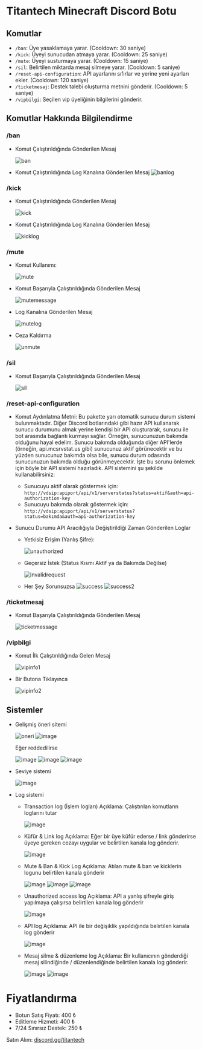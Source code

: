 # Titantech Minecraft Discord Botu

## Komutlar
- `/ban`: Üye yasaklamaya yarar. (Cooldown: 30 saniye)
- `/kick`: Üyeyi sunucudan atmaya yarar. (Cooldown: 25 saniye)
- `/mute`: Üyeyi susturmaya yarar. (Cooldown: 15 saniye)
- `/sil`: Belirtilen miktarda mesaj silmeye yarar. (Cooldown: 5 saniye)
- `/reset-api-configuration`: API ayarlarını sıfırlar ve yerine yeni ayarları ekler. (Cooldown: 120 saniye)
- `/ticketmesaj`: Destek talebi oluşturma metnini gönderir. (Cooldown: 5 saniye)
- `/vipbilgi`: Seçilen vip üyeliğinin bilgilerini gönderir.

## Komutlar Hakkında Bilgilendirme
### /ban 
- Komut Çalıştırıldığında Gönderilen Mesaj
  
  ![ban](https://cdn.discordapp.com/attachments/1131692946916392962/1236060057377046588/ban.png?ex=6636a222&is=663550a2&hm=c35d9c52930e8a8b4a91e18899344a9101fcf54b77a71c28b7ca83060a6f6e35&)
- Komut Çalıştırıldığında Log Kanalına Gönderilen Mesaj
  ![banlog](https://cdn.discordapp.com/attachments/1131692946916392962/1236060057150427237/banlog.png?ex=6636a222&is=663550a2&hm=27eba017d50484262a084e8fd219c86abd946a478f4a4838da440cd614423d3d&)

### /kick
- Komut Çalıştırıldığında Gönderilen Mesaj
 
  ![kick](https://cdn.discordapp.com/attachments/1131692946916392962/1236061491392811048/image.png?ex=6636a378&is=663551f8&hm=87d44e272fcca30b2ccf79c7b6915ae065a3e99bd15c130d8c9dc1ae9981c984&)
- Komut Çalıştırıldığında Log Kanalına Gönderilen Mesaj
  
  ![kicklog](https://cdn.discordapp.com/attachments/1131692946916392962/1236061522057367633/image.png?ex=6636a37f&is=663551ff&hm=1c567168f5036a8da355d37f0dc1c18c3960e4a04584f804d153e2b5a3b6304d&)

### /mute 
- Komut Kullanımı:

  ![mute](https://cdn.discordapp.com/attachments/1131692946916392962/1236061941185908746/image.png?ex=6636a3e3&is=66355263&hm=ba99fc585eb2890469c7eba1d9aa9e5329eb356daa2a93ab55b27bc277f2e546&)
- Komut Başarıyla Çalıştırıldığında Gönderilen Mesaj
  
  ![mutemessage](https://media.discordapp.net/attachments/1131692946916392962/1236062304219697303/image.png?ex=6636a43a&is=663552ba&hm=7664d8c63a0cbdbcc7d233b52272b4bba272a1213ff8267f22adc5a45e6e0b0a&=&format=webp&quality=lossless)
- Log Kanalına Gönderilen Mesaj
  
  ![mutelog](https://cdn.discordapp.com/attachments/1131692946916392962/1236062304609505481/image.png?ex=6636a43a&is=663552ba&hm=34eb4bc38c6147075d12e95a16a44a11ef33c6585fec8e35d22589819a7ba22a&)
- Ceza Kaldırma
  
  ![unmute](https://cdn.discordapp.com/attachments/1131692946916392962/1236062627441021048/image.png?ex=6636a487&is=66355307&hm=0a84ec2389add97f08123e078d9d29e925e3d8cf7c502b264e44be3207399b78&)

### /sil
- Komut Başarıyla Çalıştırıldığında Gönderilen Mesaj
  
  ![sil](https://cdn.discordapp.com/attachments/1131692946916392962/1236062902268723261/image.png?ex=6636a4c8&is=66355348&hm=4f59d0dae0443b36e50acf8a4431637a37a2f0fc165a51e430285992d9b2f313&)
### /reset-api-configuration
- Komut Aydınlatma Metni:
  Bu pakette yarı otomatik sunucu durum sistemi bulunmaktadır. Diğer Discord botlarındaki gibi hazır API kullanarak sunucu durumunu almak yerine kendisi bir API oluşturarak, sunucu ile bot arasında bağlantı kurmayı sağlar. Örneğin, sunucunuzun bakımda olduğunu hayal edelim. Sunucu bakımda olduğunda diğer API'lerde (örneğin, api.mcsrvstat.us gibi) sunucunuz aktif görünecektir ve bu yüzden sunucunuz bakımda olsa bile, sunucu durum odasında sunucunuzun bakımda olduğu görünmeyecektir. İşte bu sorunu önlemek için böyle bir API sistemi hazırladık. API sistemini şu şekilde kullanabilirsiniz:
  - Sunucuyu aktif olarak göstermek için: `http://vdsip:apiport/api/v1/serverstatus?status=aktif&auth=api-authorization-key` 
  - Sunucuyu bakımda olarak göstermek için: `http://vdsip:apiport/api/v1/serverstatus?status=bakımda&auth=api-authorization-key`

- Sunucu Durumu API Aracılığıyla Değiştirildiği Zaman Gönderilen Loglar
  - Yetkisiz Erişim (Yanlış Şifre):

    ![unauthorized](https://cdn.discordapp.com/attachments/1131692946916392962/1236065811165216858/image.png?ex=6636a77e&is=663555fe&hm=d6fd3472adcffcb0d220d13d52dd35b397ff72d1b7161a35acfba2268cc31927&)
  - Geçersiz İstek (Status Kısmı Aktif ya da Bakımda Değilse)

    ![invalidrequest](https://cdn.discordapp.com/attachments/1131692946916392962/1236067649574928504/image.png?ex=6636a934&is=663557b4&hm=b99842e1fa416e4a7b2b7b87ae06a67acf7e3f04c9c4d39082fb3b6930231916&)
  - Her Şey Sorunsuzsa
    ![success](https://cdn.discordapp.com/attachments/1131692946916392962/1236068045668225124/image.png?ex=6636a993&is=66355813&hm=1cb99c36370e72dba2f2837453c0ddaf7d43ba52c022fb7e0480ff1120afb3e0&)
    ![success2](https://cdn.discordapp.com/attachments/1131692946916392962/1236068153008591019/image.png?ex=6636a9ac&is=6635582c&hm=8f9c2af27c322d4e22730b22d6ec192d6ecd9ee996781c3c1708f38868807d53&)

### /ticketmesaj
- Komut Başarıyla Çalıştırıldığında Gönderilen Mesaj

  ![ticketmessage](https://cdn.discordapp.com/attachments/1131692946916392962/1236069029953671198/image.png?ex=6636aa7d&is=663558fd&hm=dbbc4e5c4b7524bcf6fe2f68f9cd616b3daeec4ac725fbe08e3f09052fc730b6&)

### /vipbilgi
- Komut İlk Çalıştırıldığında Gelen Mesaj
  
  ![vipinfo1](https://cdn.discordapp.com/attachments/1131692946916392962/1236086308686921768/image.png?ex=6636ba95&is=66356915&hm=9ff3565b543e5225f3036d0691c17d9f3cab8d49cdd3cc3ef139808cf0d93959&)
- Bir Butona Tıklayınca
  
  ![vipinfo2](https://cdn.discordapp.com/attachments/1131692946916392962/1236086164159725631/image.png?ex=6636ba72&is=663568f2&hm=878cc4309067c479eafa3ee78150f60fde66d30fad7e74b7caa8c7da875d6f03&)

## Sistemler
- Gelişmiş öneri sitemi
  
  ![oneri](https://github.com/euseadev/titantech-discordbot/assets/143559072/3b0f7f9a-8bfd-425a-a118-8206f3edf1fa)
  ![image](https://github.com/euseadev/titantech-discordbot/assets/143559072/7c3266ac-e014-4b46-8645-57b90487486f)

  Eğer reddedilirse

  ![image](https://github.com/euseadev/titantech-discordbot/assets/143559072/53ca23b1-0ec4-4800-891e-082ecd2b6fc3)
  ![image](https://github.com/euseadev/titantech-discordbot/assets/143559072/c55e5553-d8b4-439c-8423-ad5426c86095)
  ![image](https://github.com/euseadev/titantech-discordbot/assets/143559072/e72e169b-19f7-43fd-878b-75c6a714d811)

- Seviye sistemi
  
  ![image](https://github.com/euseadev/titantech-discordbot/assets/143559072/62d2357d-c137-4ca2-aceb-f2bbcbe46eab)

- Log sistemi
  - Transaction log (İşlem logları)
    Açıklama: Çalıştırılan komutların loglarını tutar
  
    ![image](https://github.com/euseadev/titantech-discordbot/assets/143559072/191eefa2-0c2a-4219-91a6-d2f70d68eeab)
    
  - Küfür & Link log
    Açıklama: Eğer bir üye küfür ederse / link gönderirse üyeye gereken cezayı uygular ve belirtilen kanala log gönderir.

    ![image](https://github.com/euseadev/titantech-discordbot/assets/143559072/a83d2b60-ef96-4f05-a65f-49d5e3abc4b3)
  - Mute & Ban & Kick Log
    Açıklama: Atılan mute & ban ve kicklerin logunu belirtilen kanala gönderir
    
    ![image](https://github.com/euseadev/titantech-discordbot/assets/143559072/cdd010b7-ce11-4d2e-b95a-794843c57ddf)
    ![image](https://github.com/euseadev/titantech-discordbot/assets/143559072/474777ba-a8d9-44a2-9a23-bffe22b7abc9)
    ![image](https://github.com/euseadev/titantech-discordbot/assets/143559072/cf523475-2377-4040-92d1-54b89a79e3a0)

  - Unauthorized access log
    Açıklama: API a yanlış şifreyle giriş yapılmaya çalışırsa belirtilen kanala log gönderir
    
    ![image](https://github.com/euseadev/titantech-discordbot/assets/143559072/4c3004ca-ceab-4a9f-b872-fba7325690cb)

  - API log
    Açıklama: API ile bir değişiklik yapıldığında belirtilen kanala log gönderir

    ![image](https://github.com/euseadev/titantech-discordbot/assets/143559072/5a4337e5-d5f9-4c1f-b597-99cd05547381)

  - Mesaj silme & düzenleme log
    Açıklama: Bir kullanıcının gönderdiği mesaj silindiğinde / düzenlendiğinde belirtilen kanala log gönderir.

    ![image](https://github.com/euseadev/titantech-discordbot/assets/143559072/9099f4b0-b821-49ee-beb0-23eabae9d17b)
    ![image](https://github.com/euseadev/titantech-discordbot/assets/143559072/4bed8e53-ecc4-4cb9-a525-9ec53bbc5352)



# Fiyatlandırma

- Botun Satış Fiyatı: 400 ₺
- Editleme Hizmeti: 400 ₺
- 7/24 Sınırsız Destek: 250 ₺

Satın Alım: [discord.gg/titantech](https://discord.gg/titantech)
